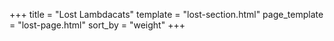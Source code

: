 +++
title = "Lost Lambdacats"
template = "lost-section.html"
page_template = "lost-page.html"
sort_by = "weight"
+++
